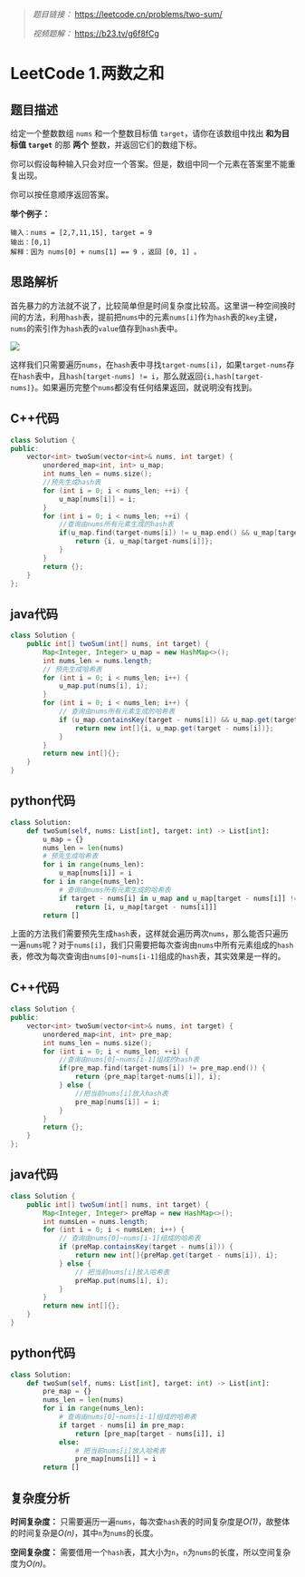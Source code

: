 > *题目链接：* https://leetcode.cn/problems/two-sum/
>
> *视频题解：* https://b23.tv/g6f8fCg

# LeetCode 1.两数之和

## 题目描述

给定一个整数数组 `nums` 和一个整数目标值 `target`，请你在该数组中找出 **和为目标值 `target`**  的那 **两个** 整数，并返回它们的数组下标。

你可以假设每种输入只会对应一个答案。但是，数组中同一个元素在答案里不能重复出现。

你可以按任意顺序返回答案。

**举个例子：**
```
输入：nums = [2,7,11,15], target = 9
输出：[0,1]
解释：因为 nums[0] + nums[1] == 9 ，返回 [0, 1] 。
```

## 思路解析

首先暴力的方法就不说了，比较简单但是时间复杂度比较高。这里讲一种空间换时间的方法，利用`hash`表，提前把`nums`中的元素`nums[i]`作为`hash`表的`key`主键，`nums`的索引作为`hash`表的`value`值存到`hash`表中。

![](https://gitee.com/ldtech007/picture/raw/master/pic/lc-0001-01.png)

这样我们只需要遍历`nums`，在`hash`表中寻找`target-nums[i]`，如果`target-nums`存在`hash`表中，且`hash[target-nums] != i`，那么就返回`{i,hash[target-nums]}`。如果遍历完整个`nums`都没有任何结果返回，就说明没有找到。

## C++代码

```cpp
class Solution {
public:
    vector<int> twoSum(vector<int>& nums, int target) {
        unordered_map<int, int> u_map;
        int nums_len = nums.size();
        //预先生成hash表
        for (int i = 0; i < nums_len; ++i) {
            u_map[nums[i]] = i; 
        }
        for (int i = 0; i < nums_len; ++i) {
            //查询由nums所有元素生成的hash表
            if(u_map.find(target-nums[i]) != u_map.end() && u_map[target-nums[i]] != i) {
                return {i, u_map[target-nums[i]]};
            } 
        }
        return {};
    }
};
```

## java代码

```java
class Solution {
    public int[] twoSum(int[] nums, int target) {
        Map<Integer, Integer> u_map = new HashMap<>();
        int nums_len = nums.length;
        // 预先生成哈希表
        for (int i = 0; i < nums_len; i++) {
            u_map.put(nums[i], i);
        }
        for (int i = 0; i < nums_len; i++) {
            // 查询由nums所有元素生成的哈希表
            if (u_map.containsKey(target - nums[i]) && u_map.get(target - nums[i]) != i) {
                return new int[]{i, u_map.get(target - nums[i])};
            }
        }
        return new int[]{};
    }
}
```

## python代码

```python
class Solution:
    def twoSum(self, nums: List[int], target: int) -> List[int]:
        u_map = {}
        nums_len = len(nums)
        # 预先生成哈希表
        for i in range(nums_len):
            u_map[nums[i]] = i
        for i in range(nums_len):
            # 查询由nums所有元素生成的哈希表
            if target - nums[i] in u_map and u_map[target - nums[i]] != i:
                return [i, u_map[target - nums[i]]]
        return []
```

上面的方法我们需要预先生成`hash`表，这样就会遍历两次`nums`，那么能否只遍历一遍`nums`呢？对于`nums[i]`，我们只需要把每次查询由`nums`中所有元素组成的`hash`表，修改为每次查询由`nums[0]~nums[i-1]`组成的`hash`表，其实效果是一样的。

## C++代码

```cpp
class Solution {
public:
    vector<int> twoSum(vector<int>& nums, int target) {
        unordered_map<int, int> pre_map;
        int nums_len = nums.size();
        for (int i = 0; i < nums_len; ++i) {
            //查询由nums[0]~nums[i-1]组成的hash表
            if(pre_map.find(target-nums[i]) != pre_map.end()) {
                return {pre_map[target-nums[i]], i};
            } else {
                //把当前nums[i]放入hash表
                pre_map[nums[i]] = i;
            }
        }
        return {};
    }
};
```

## java代码

```java
class Solution {
    public int[] twoSum(int[] nums, int target) {
        Map<Integer, Integer> preMap = new HashMap<>();
        int numsLen = nums.length;
        for (int i = 0; i < numsLen; i++) {
            // 查询由nums[0]~nums[i-1]组成的哈希表
            if (preMap.containsKey(target - nums[i])) {
                return new int[]{preMap.get(target - nums[i]), i};
            } else {
                // 把当前nums[i]放入哈希表
                preMap.put(nums[i], i);
            }
        }
        return new int[]{};
    }
}
```

## python代码

```python
class Solution:
    def twoSum(self, nums: List[int], target: int) -> List[int]:
        pre_map = {}
        nums_len = len(nums)
        for i in range(nums_len):
            # 查询由nums[0]~nums[i-1]组成的哈希表
            if target - nums[i] in pre_map:
                return [pre_map[target - nums[i]], i]
            else:
                # 把当前nums[i]放入哈希表
                pre_map[nums[i]] = i
        return []
```

## 复杂度分析

**时间复杂度：** 只需要遍历一遍`nums`，每次查`hash`表的时间复杂度是*O(1)*，故整体的时间复杂是*O(n)*，其中`n`为`nums`的长度。

**空间复杂度：** 需要借用一个`hash`表，其大小为`n`，`n`为`nums`的长度，所以空间复杂度为*O(n)*。

